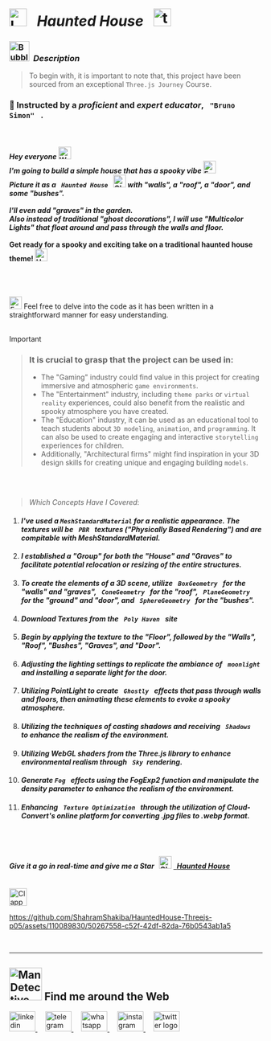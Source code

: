 # <img src="https://raw.githubusercontent.com/Tarikul-Islam-Anik/Telegram-Animated-Emojis/main/Objects/Laptop.webp" alt="Laptop" width="35" /> &nbsp; _Haunted House_ &nbsp; <img src="https://skillicons.dev/icons?i=threejs" height="35" alt="threejs logo"  />

<!----------------------------------------- Description ---------------------------------------->
### <img src="https://raw.githubusercontent.com/Tarikul-Islam-Anik/Animated-Fluent-Emojis/master/Emojis/Symbols/Bubbles.png" alt="Bubbles" width="40" height="40" />&nbsp; _Description_

> To begin with, it is important to note that, this project have been sourced from an exceptional `Three.js Journey` Course. <br/>
 
### 👤 Instructed by a _proficient_ and _expert educator_, `  "Bruno Simon"  ` . 

 <br/>

#### _Hey everyone_ <img src="https://raw.githubusercontent.com/Tarikul-Islam-Anik/Animated-Fluent-Emojis/master/Emojis/Hand%20gestures/Waving%20Hand%20Medium%20Skin%20Tone.png" alt="Waving Hand Medium Skin Tone" width="25" height="25" /> <br/> _I'm going to build a simple house that has a spooky vibe_ <img src="https://raw.githubusercontent.com/Tarikul-Islam-Anik/Animated-Fluent-Emojis/master/Emojis/Smilies/Fearful%20Face.png" alt="Fearful Face" width="25" height="25" /> <br/> _Picture it as a `  Haunted House  `_ <img src="https://raw.githubusercontent.com/Tarikul-Islam-Anik/Animated-Fluent-Emojis/master/Emojis/Smilies/Ghost.png" alt="Ghost" width="25" height="25" /> _with "walls", a "roof", a "door", and some "bushes"._ <br/><br/> _I'll even add "graves" in the garden. <br/> Also instead of traditional "ghost decorations", I will use "Multicolor Lights" that float around and pass through the walls and floor._ <br/><br/> Get ready for a spooky and exciting take on a traditional haunted house theme! <img src="https://raw.githubusercontent.com/Tarikul-Islam-Anik/Animated-Fluent-Emojis/master/Emojis/Smilies/Hundred%20Points.png" alt="Hundred Points" width="25" height="25" />

<br/><br/>

<img src="https://raw.githubusercontent.com/Tarikul-Islam-Anik/Animated-Fluent-Emojis/master/Emojis/Hand%20gestures/Eyes.png" alt="Eyes" width="25" height="25" /> Feel free to delve into the code as it has been written in a straightforward manner for easy understanding.
<br/> <br/> 

> [!IMPORTANT]
>> ### It is crucial to grasp that the project can be used in:
>> - The "Gaming" industry could find value in this project for creating immersive and atmospheric ` game environments `.
>> - The "Entertainment" industry, including ` theme parks ` or ` virtual reality ` experiences, could also benefit from the realistic and spooky atmosphere you have created.
>> - The "Education" industry, it can be used as an educational tool to teach students about ` 3D modeling `, ` animation `, and ` programming `. It can also be used to create engaging and interactive ` storytelling ` experiences for children.
>> - Additionally, "Architectural firms" might find inspiration in your 3D design skills for creating unique and engaging building ` models `.


<br/><br/>

> _Which Concepts Have I Covered_: <br/>

01. _<h4>I've used a ` MeshStandardMaterial ` for a realistic appearance. The textures will be `  PBR  ` textures ("Physically Based Rendering") and are compitable with MeshStandardMaterial.</h4>_
02. _<h4>I established a "Group" for both the "House" and "Graves" to facilitate potential relocation or resizing of the entire structures.</h4>_
03. _<h4>To create the elements of a 3D scene, utilize `  BoxGeometry  ` for the "walls" and "graves", `  ConeGeometry  ` for the "roof", `  PlaneGeometry  ` for the "ground" and "door", and `  SphereGeometry  ` for the "bushes".</h4>_
04. _<h4>Download Textures from the `  Poly Haven  ` site</h4>_
05. _<h4>Begin by applying the texture to the "Floor", followed by the "Walls", "Roof", "Bushes", "Graves", and "Door".</h4>_
06. _<h4>Adjusting the lighting settings to replicate the ambiance of `  moonlight  ` and installing a separate light for the door.</h4>_
07. _<h4>Utilizing PointLight to create `  Ghostly  ` effects that pass through walls and floors, then animating these elements to evoke a spooky atmosphere.</h4>_
08. _<h4>Utilizing the techniques of casting shadows and receiving `  Shadows  ` to enhance the realism of the environment.</h4>_
09. _<h4>Utilizing WebGL shaders from the Three.js library to enhance environmental realism through `  Sky  `rendering.</h4>_
10. _<h4>Generate ` Fog  ` effects using the FogExp2 function and manipulate the density parameter to enhance the realism of the environment.</h4>_
11. _<h4>Enhancing `  Texture Optimization  ` through the utilization of Cloud-Convert's online platform for converting .jpg files to .webp format.</h4>_

 
<br/><br/>

<!-------- try it live -------->
#### _Give it a go in real-time and give me a Star_ &nbsp; <img src="https://raw.githubusercontent.com/Tarikul-Islam-Anik/Animated-Fluent-Emojis/master/Emojis/Travel%20and%20places/Glowing%20Star.png" alt="Glowing Star" width="25"  /> <a href="https://haunted-house-threejs-two.vercel.app/" target="_blank"> &nbsp; _Haunted House_ </a> 

<br/>

<!--------- Video --------->
<img src="https://raw.githubusercontent.com/Tarikul-Islam-Anik/Telegram-Animated-Emojis/main/Objects/Clapper%20Board.webp" alt="Clapper Board" width="35" />

https://github.com/ShahramShakiba/HauntedHouse-Threejs-p05/assets/110089830/50267558-c52f-42df-82da-76b0543ab1a5

  <br/> 

***

<!--======================= Social Media ===========================-->
 ## <img src="https://raw.githubusercontent.com/Tarikul-Islam-Anik/Animated-Fluent-Emojis/master/Emojis/People%20with%20professions/Man%20Detective%20Light%20Skin%20Tone.png" alt="Man Detective Light Skin Tone" width="65" /> Find me around the Web  
<a href="https://www.linkedin.com/in/shahramshakiba/" target="_blank">
    <img src="https://raw.githubusercontent.com/maurodesouza/profile-readme-generator/master/src/assets/icons/social/linkedin/default.svg" width="52" height="40" alt="linkedin logo"  />
  </a> &nbsp;&nbsp;&nbsp;
  <a href="https://t.me/ShahramShakibaa" target="_blank">
    <img src="https://raw.githubusercontent.com/maurodesouza/profile-readme-generator/master/src/assets/icons/social/telegram/default.svg" width="52" height="40" alt="telegram logo"  />
  </a> &nbsp;&nbsp;&nbsp;
  <a href="https://wa.me/message/LM2IMM3ABZ7ZM1" target="_blank">
    <img src="https://raw.githubusercontent.com/maurodesouza/profile-readme-generator/master/src/assets/icons/social/whatsapp/default.svg" width="52" height="40" alt="whatsapp logo"  />
  </a> &nbsp;&nbsp;&nbsp;
  <a href="https://instagram.com/shahram.shakibaa?igshid=MzNlNGNkZWQ4Mg==" target="_blank">
    <img src="https://raw.githubusercontent.com/maurodesouza/profile-readme-generator/master/src/assets/icons/social/instagram/default.svg" width="52" height="40" alt="instagram logo"  />
  </a> &nbsp;&nbsp;&nbsp;
  <a href="https://twitter.com/ShahramShakibaa" target="_blank">
    <img src="https://raw.githubusercontent.com/maurodesouza/profile-readme-generator/master/src/assets/icons/social/twitter/default.svg" width="52" height="40" alt="twitter logo"  />
  </a>
